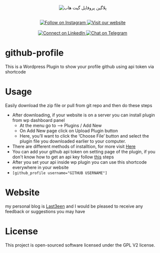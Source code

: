 <div align="center">
  <img src="https://github.com/user-attachments/assets/662f8efa-8a7f-4f7b-8602-c6c006faea21" alt="پلاگین پروفایل گیت هاب" />
  <br><br>
  
  <p align="center">
  <a href="https://instagram.com/yourprofile" rel="nofollow" target="_blank">
    <img src="https://img.shields.io/badge/Instagram-@yourprofile-E4405F?logo=instagram&style=for-the-badge" alt="Follow on Instagram" />
  </a>
  <a href="https://yourwebsite.com" rel="nofollow" target="_blank">
    <img src="https://img.shields.io/badge/Website-yourwebsite-4A90E2?logo=world&style=for-the-badge" alt="Visit our website" />
  </a>
    <br><br>
  <a href="https://linkedin.com/in/yourprofile" rel="nofollow" target="_blank">
    <img src="https://img.shields.io/badge/LinkedIn-yourprofile-0077B5?logo=linkedin&style=for-the-badge" alt="Connect on LinkedIn" />
  </a>
  <a href="https://t.me/yourusername" rel="nofollow" target="_blank">
    <img src="https://img.shields.io/badge/Telegram-@yourusername-26A5E4?logo=telegram&style=for-the-badge" alt="Chat on Telegram" />
  </a>
</p>


</div>

# github-profile
This is a Wordpress Plugin to show your profile github using api token via shortcode

# Usage
Easily download the zip file or pull from git repo and then do these steps
<ul>
  <li>
    After downloading, if your website is on a server you can install plugin from wp dashboard panel
     <ul>
       <li>At the menu go to --> Plugins / Add New </li>
       <li>On Add New page click on Upload Plugin button</li>
       <li>Here, you’ll want to click the ‘Choose File’ button and select the plugin file you downloaded earlier to your computer.</li>
     </ul>
  </li>
  <li>There are different methods of installtion, for more visit <a href="https://www.wpbeginner.com/beginners-guide/step-by-step-guide-to-install-a-wordpress-plugin-for-beginners/#aioseo-install-a-plugin-using-the-wordpress-admin-plugin-upload">Here</a></li>
  <li>You can add your github api token on setting page of the plugin, if you don't know how to get an api key follow <a href="https://github.com/settings/tokens">this</a> steps</li>
  <li>After you set your api inside wp plugin you can use this shortcode everywhere in your website</li>
  <li><code>[github_profile username="GITHUB USERNAME"]</code></li>
</ul>

# Website
my personal blog is <a href="https://last3een.ir">Last3een</a> and I would be pleased to receive any feedback or suggestions you may have

# License
This project is open-sourced software licensed under the GPL V2 license.
